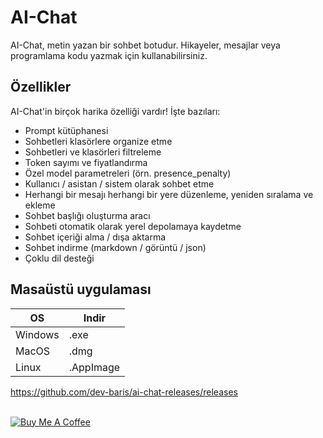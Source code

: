 # AI-Chat

AI-Chat, metin yazan bir sohbet botudur. Hikayeler, mesajlar veya programlama kodu yazmak için kullanabilirsiniz.

## Özellikler

AI-Chat'in birçok harika özelliği vardır! İşte bazıları:

- Prompt kütüphanesi
- Sohbetleri klasörlere organize etme
- Sohbetleri ve klasörleri filtreleme
- Token sayımı ve fiyatlandırma
- Özel model parametreleri (örn. presence_penalty)
- Kullanıcı / asistan / sistem olarak sohbet etme
- Herhangi bir mesajı herhangi bir yere düzenleme, yeniden sıralama ve ekleme
- Sohbet başlığı oluşturma aracı
- Sohbeti otomatik olarak yerel depolamaya kaydetme
- Sohbet içeriği alma / dışa aktarma
- Sohbet indirme (markdown / görüntü / json)
- Çoklu dil desteği

## Masaüstü uygulaması

| OS      | Indir     |
| ------- | --------- |
| Windows | .exe      |
| MacOS   | .dmg      |
| Linux   | .AppImage |

https://github.com/dev-baris/ai-chat-releases/releases

\
<a href="https://www.buymeacoffee.com/barisaydin" target="_blank"><img src="https://bmc-cdn.nyc3.digitaloceanspaces.com/BMC-button-images/custom_images/orange_img.png" alt="Buy Me A Coffee" style="height: auto !important;width: auto !important;" ></a>

